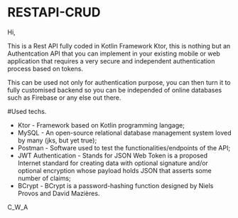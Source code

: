 # RESTAPI-CRUD

Hi,

This is a Rest API fully coded in Kotlin Framework Ktor, this is nothing but an Authentcation API that you can implement 
in your existing mobile or web application that requires a very secure and independent authentication process based on tokens.

This can be used not only for authentication purpose, you can then turn it to fully customised backend so you can be independed of
online databases such as Firebase or any else out there.

#Used techs.
- Ktor    - Framework based on Kotlin programming langage;
- MySQL   - An open-source relational database management system loved by many (jks, but yet true);
- Postman - Software used to test the functionalities/endpoints of the API;
- JWT Authentication - Stands for JSON Web Token is a proposed Internet standard for creating data with optional signature and/or 
  optional encryption whose payload holds JSON that asserts some number of claims;
- BCrypt  - BCrypt is a password-hashing function designed by Niels Provos and David Mazières.





C_W_A
